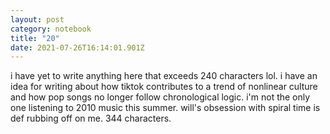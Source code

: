 ```yaml
---
layout: post
category: notebook
title: "20"
date: 2021-07-26T16:14:01.901Z
---
```

i have yet to write anything here that exceeds 240 characters lol. i have an idea for writing about how tiktok contributes to a trend of nonlinear culture and how pop songs no longer follow chronological logic. i'm not the only one listening to 2010 music this summer. will's obsession with spiral time is def rubbing off on me. 344 characters.
